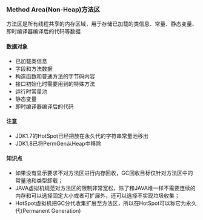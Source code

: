 ### Method Area\(Non-Heap\)方法区

方法区是所有线程共享的内存区域，用于存储已加载的类信息、常量、静态变量、即时编译器编译后的代码等数据

#### 数据对象

* 已加载类信息
* 字段和方法数据
* 构造函数和普通方法的字节码内容
* 接口初始化时需要用到的特殊方法
* 运行时常量池
* 静态变量
* 即时编译器编译后的代码

#### 注意

* JDK1.7的HotSpot已经把放在永久代的字符串常量池移出 
* JDK1.8已将PermGen从Heap中移除

#### 知识点

* 如果没有显示要求不对方法区进行内存回收，GC回收目标仅针对方法区中的常量池和类型卸载；
* JAVA虚拟机规范对方法区的限制非常宽松，除了和JAVA堆一样不需要连续的内存和可以选择固定大小或者可扩展外，还可以选择不实现垃圾收集；
* HotSpot虚拟机把GC分代收集扩展至方法区，所以在HotSpot可以称它为永久代\(Permanent Generation\)



